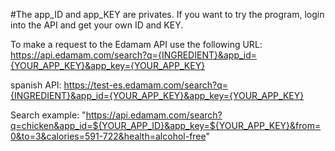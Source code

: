 #The app_ID and app_KEY are privates. If you want to try the program, login into the API and get your own ID and KEY. 



To make a request to the Edamam API use the following URL:
https://api.edamam.com/search?q={INGREDIENT}&app_id={YOUR_APP_KEY}&app_key={YOUR_APP_KEY}


spanish API:  https://test-es.edamam.com/search?q={INGREDIENT}&app_id={YOUR_APP_KEY}&app_key={YOUR_APP_KEY}


Search example: "https://api.edamam.com/search?q=chicken&app_id=${YOUR_APP_ID}&app_key=${YOUR_APP_KEY}&from=0&to=3&calories=591-722&health=alcohol-free"